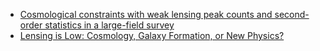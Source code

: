 * [Cosmological constraints with weak lensing peak counts and second-order statistics in a large-field survey](https://arxiv.org/abs/1612.02264) 
* [Lensing is Low: Cosmology, Galaxy Formation, or New Physics?](https://arxiv.org/abs/1611.08606)  
